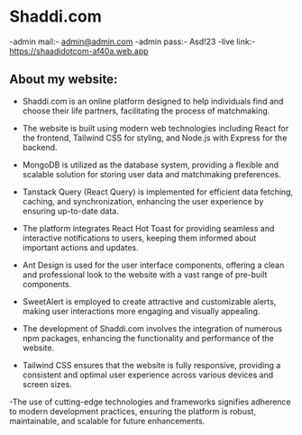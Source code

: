# Shaddi.com

-admin mail:- admin@admin.com
-admin pass:- Asd!23
-live link:- https://shaadidotcom-af40a.web.app

## About my website:

- Shaddi.com is an online platform designed to help individuals find and choose their life partners, facilitating the process of matchmaking.

- The website is built using modern web technologies including React for the frontend, Tailwind CSS for styling, and Node.js with Express for the backend.

- MongoDB is utilized as the database system, providing a flexible and scalable solution for storing user data and matchmaking preferences.

- Tanstack Query (React Query) is implemented for efficient data fetching, caching, and synchronization, enhancing the user experience by ensuring up-to-date data.

- The platform integrates React Hot Toast for providing seamless and interactive notifications to users, keeping them informed about important actions and updates.

- Ant Design is used for the user interface components, offering a clean and professional look to the website with a vast range of pre-built components.

- SweetAlert is employed to create attractive and customizable alerts, making user interactions more engaging and visually appealing.

- The development of Shaddi.com involves the integration of numerous npm packages, enhancing the functionality and performance of the website.

- Tailwind CSS ensures that the website is fully responsive, providing a consistent and optimal user experience across various devices and screen sizes.

-The use of cutting-edge technologies and frameworks signifies adherence to modern development practices, ensuring the platform is robust, maintainable, and scalable for future enhancements.
